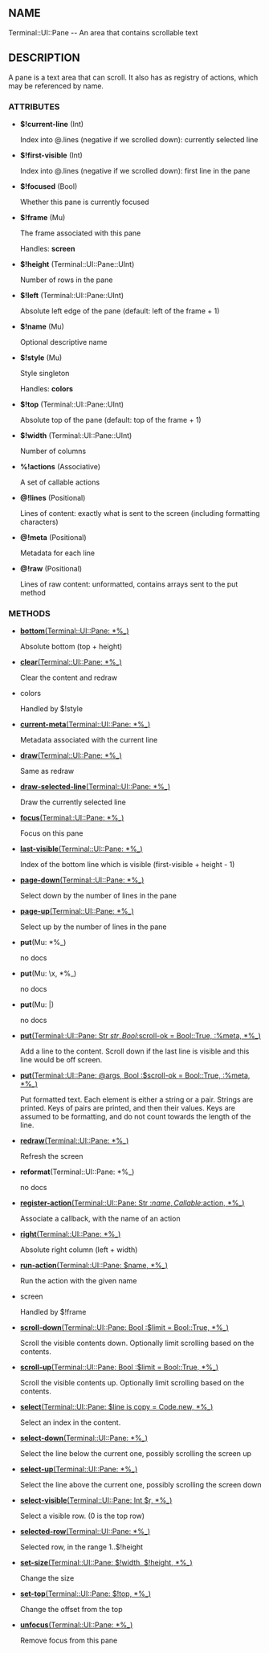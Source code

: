## NAME

Terminal::UI::Pane -- An area that contains scrollable text

## DESCRIPTION

A pane is a text area that can scroll. It also has as registry of actions, which may be referenced by name.

### ATTRIBUTES

* **$!current-line** (Int)

  Index into @.lines (negative if we scrolled down): currently selected line

* **$!first-visible** (Int)

  Index into @.lines (negative if we scrolled down): first line in the pane

* **$!focused** (Bool)

  Whether this pane is currently focused

* **$!frame** (Mu)

  The frame associated with this pane

  Handles: **screen**

* **$!height** (Terminal::UI::Pane::UInt)

  Number of rows in the pane

* **$!left** (Terminal::UI::Pane::UInt)

  Absolute left edge of the pane (default: left of the frame + 1)

* **$!name** (Mu)

  Optional descriptive name

* **$!style** (Mu)

  Style singleton

  Handles: **colors**

* **$!top** (Terminal::UI::Pane::UInt)

  Absolute top of the pane (default: top of the frame + 1)

* **$!width** (Terminal::UI::Pane::UInt)

  Number of columns

* **%!actions** (Associative)

  A set of callable actions

* **@!lines** (Positional)

  Lines of content: exactly what is sent to the screen (including formatting characters)

* **@!meta** (Positional)

  Metadata for each line

* **@!raw** (Positional)

  Lines of raw content: unformatted, contains arrays sent to the put method


### METHODS

* [**bottom**(Terminal::UI::Pane: *%_)](https://git.sr.ht/~bduggan/raku-terminal-ui/tree/0.0.3/lib/Terminal/UI/Pane.rakumod#L60)

  Absolute bottom (top + height)

* [**clear**(Terminal::UI::Pane: *%_)](https://git.sr.ht/~bduggan/raku-terminal-ui/tree/0.0.3/lib/Terminal/UI/Pane.rakumod#L356)

  Clear the content and redraw

* colors

  Handled by $!style

* [**current-meta**(Terminal::UI::Pane: *%_)](https://git.sr.ht/~bduggan/raku-terminal-ui/tree/0.0.3/lib/Terminal/UI/Pane.rakumod#L87)

  Metadata associated with the current line

* [**draw**(Terminal::UI::Pane: *%_)](https://git.sr.ht/~bduggan/raku-terminal-ui/tree/0.0.3/lib/Terminal/UI/Pane.rakumod#L225)

  Same as redraw

* [**draw-selected-line**(Terminal::UI::Pane: *%_)](https://git.sr.ht/~bduggan/raku-terminal-ui/tree/0.0.3/lib/Terminal/UI/Pane.rakumod#L97)

  Draw the currently selected line

* [**focus**(Terminal::UI::Pane: *%_)](https://git.sr.ht/~bduggan/raku-terminal-ui/tree/0.0.3/lib/Terminal/UI/Pane.rakumod#L342)

  Focus on this pane

* [**last-visible**(Terminal::UI::Pane: *%_)](https://git.sr.ht/~bduggan/raku-terminal-ui/tree/0.0.3/lib/Terminal/UI/Pane.rakumod#L148)

  Index of the bottom line which is visible (first-visible + height - 1)

* [**page-down**(Terminal::UI::Pane: *%_)](https://git.sr.ht/~bduggan/raku-terminal-ui/tree/0.0.3/lib/Terminal/UI/Pane.rakumod#L186)

  Select down by the number of lines in the pane

* [**page-up**(Terminal::UI::Pane: *%_)](https://git.sr.ht/~bduggan/raku-terminal-ui/tree/0.0.3/lib/Terminal/UI/Pane.rakumod#L191)

  Select up by the number of lines in the pane

* **put**(Mu: *%_)

  no docs

* **put**(Mu: \x, *%_)

  no docs

* **put**(Mu: |)

  no docs

* [**put**(Terminal::UI::Pane: Str $str, Bool :$scroll-ok = Bool::True, :%meta, *%_)](https://git.sr.ht/~bduggan/raku-terminal-ui/tree/0.0.3/lib/Terminal/UI/Pane.rakumod#L286)

  Add a line to the content. Scroll down if the last line is visible and this line would be off screen.

* [**put**(Terminal::UI::Pane: @args, Bool :$scroll-ok = Bool::True, :%meta, *%_)](https://git.sr.ht/~bduggan/raku-terminal-ui/tree/0.0.3/lib/Terminal/UI/Pane.rakumod#L335)

  Put formatted text. Each element is either a string or a pair. Strings are printed. Keys of pairs are printed, and then their values. Keys are assumed to be formatting, and do not count towards the length of the line.

* [**redraw**(Terminal::UI::Pane: *%_)](https://git.sr.ht/~bduggan/raku-terminal-ui/tree/0.0.3/lib/Terminal/UI/Pane.rakumod#L230)

  Refresh the screen

* **reformat**(Terminal::UI::Pane: *%_)

  no docs

* [**register-action**(Terminal::UI::Pane: Str :$name, Callable :$action, *%_)](https://git.sr.ht/~bduggan/raku-terminal-ui/tree/0.0.3/lib/Terminal/UI/Pane.rakumod#L367)

  Associate a callback, with the name of an action

* [**right**(Terminal::UI::Pane: *%_)](https://git.sr.ht/~bduggan/raku-terminal-ui/tree/0.0.3/lib/Terminal/UI/Pane.rakumod#L63)

  Absolute right column (left + width)

* [**run-action**(Terminal::UI::Pane: $name, *%_)](https://git.sr.ht/~bduggan/raku-terminal-ui/tree/0.0.3/lib/Terminal/UI/Pane.rakumod#L372)

  Run the action with the given name

* screen

  Handled by $!frame

* [**scroll-down**(Terminal::UI::Pane: Bool :$limit = Bool::True, *%_)](https://git.sr.ht/~bduggan/raku-terminal-ui/tree/0.0.3/lib/Terminal/UI/Pane.rakumod#L257)

  Scroll the visible contents down. Optionally limit scrolling based on the contents.

* [**scroll-up**(Terminal::UI::Pane: Bool :$limit = Bool::True, *%_)](https://git.sr.ht/~bduggan/raku-terminal-ui/tree/0.0.3/lib/Terminal/UI/Pane.rakumod#L241)

  Scroll the visible contents up. Optionally limit scrolling based on the contents.

* [**select**(Terminal::UI::Pane: $line is copy = Code.new, *%_)](https://git.sr.ht/~bduggan/raku-terminal-ui/tree/0.0.3/lib/Terminal/UI/Pane.rakumod#L125)

  Select an index in the content.

* [**select-down**(Terminal::UI::Pane: *%_)](https://git.sr.ht/~bduggan/raku-terminal-ui/tree/0.0.3/lib/Terminal/UI/Pane.rakumod#L172)

  Select the line below the current one, possibly scrolling the screen up

* [**select-up**(Terminal::UI::Pane: *%_)](https://git.sr.ht/~bduggan/raku-terminal-ui/tree/0.0.3/lib/Terminal/UI/Pane.rakumod#L153)

  Select the line above the current one, possibly scrolling the screen down

* [**select-visible**(Terminal::UI::Pane: Int $r, *%_)](https://git.sr.ht/~bduggan/raku-terminal-ui/tree/0.0.3/lib/Terminal/UI/Pane.rakumod#L119)

  Select a visible row. (0 is the top row)

* [**selected-row**(Terminal::UI::Pane: *%_)](https://git.sr.ht/~bduggan/raku-terminal-ui/tree/0.0.3/lib/Terminal/UI/Pane.rakumod#L273)

  Selected row, in the range 1..$!height

* [**set-size**(Terminal::UI::Pane: $!width, $!height, *%_)](https://git.sr.ht/~bduggan/raku-terminal-ui/tree/0.0.3/lib/Terminal/UI/Pane.rakumod#L72)

  Change the size

* [**set-top**(Terminal::UI::Pane: $!top, *%_)](https://git.sr.ht/~bduggan/raku-terminal-ui/tree/0.0.3/lib/Terminal/UI/Pane.rakumod#L84)

  Change the offset from the top

* [**unfocus**(Terminal::UI::Pane: *%_)](https://git.sr.ht/~bduggan/raku-terminal-ui/tree/0.0.3/lib/Terminal/UI/Pane.rakumod#L349)

  Remove focus from this pane
